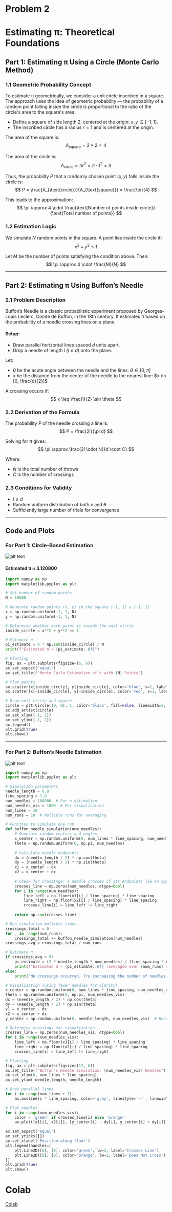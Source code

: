 # Problem 2

# Estimating π: Theoretical Foundations

## Part 1: Estimating π Using a Circle (Monte Carlo Method)

### 1.1 Geometric Probability Concept

To estimate π geometrically, we consider a unit circle inscribed in a square. The approach uses the idea of geometric probability — the probability of a random point falling inside the circle is proportional to the ratio of the circle's area to the square's area.

- Define a square of side length 2, centered at the origin: $x, y \in [-1, 1]$.
- The inscribed circle has a radius $r = 1$ and is centered at the origin.

The area of the square is:
$$
A_{\text{square}} = 2 \times 2 = 4
$$

The area of the circle is:
$$
A_{\text{circle}} = \pi r^2 = \pi \cdot 1^2 = \pi
$$

Thus, the probability $P$ that a randomly chosen point $(x, y)$ falls inside the circle is:
$$
P = \frac{A_{\text{circle}}}{A_{\text{square}}} = \frac{\pi}{4}
$$

This leads to the approximation:
$$
\pi \approx 4 \cdot \frac{\text{Number of points inside circle}}{\text{Total number of points}}
$$

### 1.2 Estimation Logic

We simulate $N$ random points in the square. A point lies inside the circle if:
$$
x^2 + y^2 \leq 1
$$

Let $M$ be the number of points satisfying the condition above. Then:
$$
\pi \approx 4 \cdot \frac{M}{N}
$$

---

## Part 2: Estimating π Using Buffon’s Needle

### 2.1 Problem Description

Buffon’s Needle is a classic probabilistic experiment proposed by Georges-Louis Leclerc, Comte de Buffon, in the 18th century. It estimates π based on the probability of a needle crossing lines on a plane.

#### Setup:

- Draw parallel horizontal lines spaced $d$ units apart.
- Drop a needle of length $l$ ($l \leq d$) onto the plane.

Let:
- $\theta$ be the acute angle between the needle and the lines: $\theta \in [0, \pi]$
- $x$ be the distance from the center of the needle to the nearest line: $x \in [0, \frac{d}{2}]$

A crossing occurs if:
$$
x \leq \frac{l}{2} \sin \theta
$$

### 2.2 Derivation of the Formula

The probability $P$ of the needle crossing a line is:
$$
P = \frac{2l}{\pi d}
$$

Solving for $\pi$ gives:
$$
\pi \approx \frac{2l \cdot N}{d \cdot C}
$$

Where:
- $N$ is the total number of throws
- $C$ is the number of crossings

### 2.3 Conditions for Validity

- $l \leq d$
- Random uniform distribution of both $x$ and $\theta$
- Sufficiently large number of trials for convergence

---

## Code and Plots

### For Part 1: Circle-Based Estimation

![alt text](image-1.png)

#### Estimated π ≈ 3.120800

```python
import numpy as np
import matplotlib.pyplot as plt

# Set number of random points
N = 10000

# Generate random points (x, y) in the square [-1, 1] x [-1, 1]
x = np.random.uniform(-1, 1, N)
y = np.random.uniform(-1, 1, N)

# Determine whether each point is inside the unit circle
inside_circle = x**2 + y**2 <= 1

# Estimate π
pi_estimate = 4 * np.sum(inside_circle) / N
print(f"Estimated π ≈ {pi_estimate:.6f}")

# Plotting
fig, ax = plt.subplots(figsize=(6, 6))
ax.set_aspect('equal')
ax.set_title(f'Monte Carlo Estimation of π with {N} Points')

# Plot points
ax.scatter(x[inside_circle], y[inside_circle], color='blue', s=1, label='Inside Circle')
ax.scatter(x[~inside_circle], y[~inside_circle], color='red', s=1, label='Outside Circle')

# Draw unit circle and square
circle = plt.Circle((0, 0), 1, color='black', fill=False, linewidth=2, label='Unit Circle')
ax.add_artist(circle)
ax.set_xlim([-1, 1])
ax.set_ylim([-1, 1])
ax.legend()
plt.grid(True)
plt.show()

```
---

### For Part 2: Buffon’s Needle Estimation

![alt text](image-3.png)

```python
import numpy as np
import matplotlib.pyplot as plt

# Simulation parameters
needle_length = 0.8
line_spacing = 1.0
num_needles = 100000  # For π estimation
num_needles_vis = 1000  # For visualization
num_lines = 10
num_runs = 10  # Multiple runs for averaging

# Function to simulate one run
def buffon_needle_simulation(num_needles):
    # Generate random centers and angles
    x_center = np.random.uniform(0, num_lines * line_spacing, num_needles)
    theta = np.random.uniform(0, np.pi, num_needles)
    
    # Calculate needle endpoints
    dx = (needle_length / 2) * np.cos(theta)
    dy = (needle_length / 2) * np.sin(theta)
    x1 = x_center - dx
    x2 = x_center + dx
    
    # Check for crossings: a needle crosses if its endpoints lie on opposite sides of a line
    crosses_line = np.zeros(num_needles, dtype=bool)
    for i in range(num_needles):
        line_left = np.floor(x1[i] / line_spacing) * line_spacing
        line_right = np.floor(x2[i] / line_spacing) * line_spacing
        crosses_line[i] = line_left != line_right
    
    return np.sum(crosses_line)

# Run simulation multiple times
crossings_total = 0
for _ in range(num_runs):
    crossings_total += buffon_needle_simulation(num_needles)
crossings_avg = crossings_total / num_runs

# Estimate π
if crossings_avg > 0:
    pi_estimate = (2 * needle_length * num_needles) / (line_spacing * crossings_avg)
    print(f"Estimated π ≈ {pi_estimate:.6f} (averaged over {num_runs} runs)")
else:
    print("No crossings occurred. Try increasing the number of needles.")

# Visualization (using fewer needles for clarity)
x_center = np.random.uniform(0, num_lines * line_spacing, num_needles_vis)
theta = np.random.uniform(0, np.pi, num_needles_vis)
dx = (needle_length / 2) * np.cos(theta)
dy = (needle_length / 2) * np.sin(theta)
x1 = x_center - dx
x2 = x_center + dx
y_center = np.random.uniform(0, needle_length, num_needles_vis)  # Random y for visualization

# Determine crossings for visualization
crosses_line = np.zeros(num_needles_vis, dtype=bool)
for i in range(num_needles_vis):
    line_left = np.floor(x1[i] / line_spacing) * line_spacing
    line_right = np.floor(x2[i] / line_spacing) * line_spacing
    crosses_line[i] = line_left != line_right

# Plotting
fig, ax = plt.subplots(figsize=(12, 6))
ax.set_title(f"Buffon’s Needle Simulation: {num_needles_vis} Needles")
ax.set_xlim(0, num_lines * line_spacing)
ax.set_ylim(-needle_length, needle_length)

# Draw parallel lines
for i in range(num_lines + 1):
    ax.axvline(i * line_spacing, color='gray', linestyle='--', linewidth=1)

# Plot needles
for i in range(num_needles_vis):
    color = 'green' if crosses_line[i] else 'orange'
    ax.plot([x1[i], x2[i]], [y_center[i] - dy[i], y_center[i] + dy[i]], color=color, alpha=0.7)

ax.set_aspect('equal')
ax.set_yticks([])
ax.set_xlabel('Position along floor')
plt.legend(handles=[
    plt.Line2D([0], [0], color='green', lw=2, label='Crosses Line'),
    plt.Line2D([0], [0], color='orange', lw=2, label='Does Not Cross')
])
plt.grid(True)
plt.show()
```



# Colab

[Colab](https://colab.research.google.com/drive/18_HYcI-srm95C2dQ0X7dBWglupLPsHEt)

